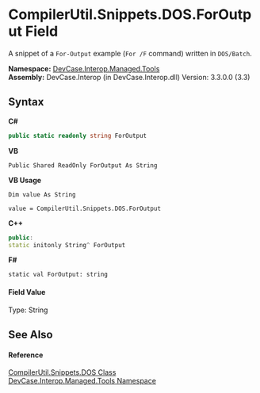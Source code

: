 # CompilerUtil.Snippets.DOS.ForOutput Field
 

A snippet of a `For-Output` example (`For /F` command) written in `DOS/Batch`.

**Namespace:**&nbsp;<a href="N_DevCase_Interop_Managed_Tools">DevCase.Interop.Managed.Tools</a><br />**Assembly:**&nbsp;DevCase.Interop (in DevCase.Interop.dll) Version: 3.3.0.0 (3.3)

## Syntax

**C#**<br />
``` C#
public static readonly string ForOutput
```

**VB**<br />
``` VB
Public Shared ReadOnly ForOutput As String
```

**VB Usage**<br />
``` VB Usage
Dim value As String

value = CompilerUtil.Snippets.DOS.ForOutput

```

**C++**<br />
``` C++
public:
static initonly String^ ForOutput
```

**F#**<br />
``` F#
static val ForOutput: string
```


#### Field Value
Type: String

## See Also


#### Reference
<a href="T_DevCase_Interop_Managed_Tools_CompilerUtil_Snippets_DOS">CompilerUtil.Snippets.DOS Class</a><br /><a href="N_DevCase_Interop_Managed_Tools">DevCase.Interop.Managed.Tools Namespace</a><br />